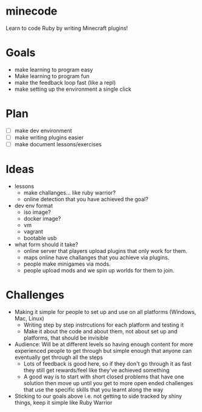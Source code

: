 minecode
========

Learn to code Ruby by writing Minecraft plugins!

Goals
=====
* make learning to program easy
* Make learning to program fun
* make the feedback loop fast (like a repl)
* make setting up the environment a single click

Plan
====
- [ ] make dev environment
- [ ] make writing plugins easier
- [ ] make document lessons/exercises

Ideas
=====
- lessons
  - make challanges... like ruby warrior?
  - online detection that you have achieved the goal?
- dev env format
  - iso image?
  - docker image? 
  - vm
  - vagrant
  - bootable usb
- what form should it take?
  - online server that players upload plugins that only work for them. 
  - maps online have challanges that you achieve via plugins.
  - people make minigames via mods. 
  - people upload mods and we spin up worlds for them to join.

Challenges
====
- Making it simple for people to set up and use on all platforms (Windows, Mac, Linux)
  - Writing step by step instrcutions for each platform and testing it
  - Make it about the code and about them, not about set up and platforms, that should be invisible
- Audience: Will be at different levels so having enough content for more experienced people to get through but simple enough that anyone can eventually get through all the steps 
  - Lots of feedback is good here, so if they don't go through it as fast they still get rewards/feel like they've achieved something
  - A good way is to start with short closed problems that have one solution then move up until you get to more open ended challenges that use the specific skills that you learnt along the way
- Sticking to our goals above i.e. not getting to side tracked by shiny things, keep it simple like Ruby Warrior
